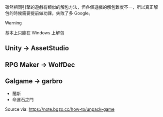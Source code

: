 雖然相同引擎的遊戲有類似的解包方法，但各個遊戲的解包難度不一，所以真正解包的時候需要提前做功課，失敗了多 Google。

> [!WARNING]
> 基本上只能在 Windows 上解包

## Unity -> AssetStudio

## RPG Maker -> WolfDec

## Galgame -> garbro

- 蘭斯
- 命運石之門

Source via: https://note.bgzo.cc/how-to/unpack-game